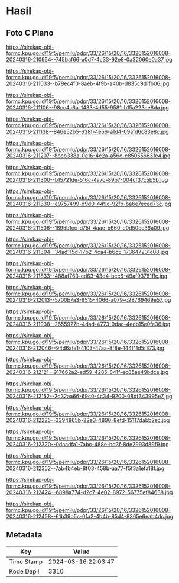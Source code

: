 # Hasil

## Foto C Plano

https://sirekap-obj-formc.kpu.go.id/19f5/pemilu/pdpr/33/26/15/20/16/3326152016008-20240316-210954--745baf66-a0d7-4c33-92e8-0a32060e0a37.jpg

https://sirekap-obj-formc.kpu.go.id/19f5/pemilu/pdpr/33/26/15/20/16/3326152016008-20240316-211033--b79ec4f0-8aeb-4f9b-a40b-d835c9d1fb06.jpg

https://sirekap-obj-formc.kpu.go.id/19f5/pemilu/pdpr/33/26/15/20/16/3326152016008-20240316-211106--98cc4c6a-1433-4d55-9581-b15a223ce8da.jpg

https://sirekap-obj-formc.kpu.go.id/19f5/pemilu/pdpr/33/26/15/20/16/3326152016008-20240316-211138--846e52b5-638f-4e56-a1d4-09afd6c83e8c.jpg

https://sirekap-obj-formc.kpu.go.id/19f5/pemilu/pdpr/33/26/15/20/16/3326152016008-20240316-211207--8bcb338a-0e16-4c2a-a56c-c850556631e4.jpg

https://sirekap-obj-formc.kpu.go.id/19f5/pemilu/pdpr/33/26/15/20/16/3326152016008-20240316-211300--b15721de-516c-4a7d-89b7-004cf37c5b5b.jpg

https://sirekap-obj-formc.kpu.go.id/19f5/pemilu/pdpr/33/26/15/20/16/3326152016008-20240316-211330--e9757499-d9d0-449c-92fb-ba6e7eced73c.jpg

https://sirekap-obj-formc.kpu.go.id/19f5/pemilu/pdpr/33/26/15/20/16/3326152016008-20240316-211506--1895b1cc-d75f-4aae-b660-e0d50ec36a09.jpg

https://sirekap-obj-formc.kpu.go.id/19f5/pemilu/pdpr/33/26/15/20/16/3326152016008-20240316-211804--34ad115d-17b2-4ca4-b6c5-173647201c08.jpg

https://sirekap-obj-formc.kpu.go.id/19f5/pemilu/pdpr/33/26/15/20/16/3326152016008-20240316-211833--488af763-cd63-43d4-bcc6-49af93781ffc.jpg

https://sirekap-obj-formc.kpu.go.id/19f5/pemilu/pdpr/33/26/15/20/16/3326152016008-20240316-212013--5700b7a3-9515-4066-a079-c28769469e57.jpg

https://sirekap-obj-formc.kpu.go.id/19f5/pemilu/pdpr/33/26/15/20/16/3326152016008-20240316-211938--2655927b-4dad-4773-9dac-4edb15e0fe36.jpg

https://sirekap-obj-formc.kpu.go.id/19f5/pemilu/pdpr/33/26/15/20/16/3326152016008-20240316-212046--94d6afa1-4103-47aa-8f8e-144f11d5f373.jpg

https://sirekap-obj-formc.kpu.go.id/19f5/pemilu/pdpr/33/26/15/20/16/3326152016008-20240316-212121--917662a2-ed59-4285-841f-ec85ae49bdce.jpg

https://sirekap-obj-formc.kpu.go.id/19f5/pemilu/pdpr/33/26/15/20/16/3326152016008-20240316-212152--2d32aa66-69c0-4c34-9200-08df343995e7.jpg

https://sirekap-obj-formc.kpu.go.id/19f5/pemilu/pdpr/33/26/15/20/16/3326152016008-20240316-212225--3394865b-22e3-4890-8efd-15117dabb2ec.jpg

https://sirekap-obj-formc.kpu.go.id/19f5/pemilu/pdpr/33/26/15/20/16/3326152016008-20240316-212320--0daadfa1-7abc-488e-bd3f-8de2993d89f9.jpg

https://sirekap-obj-formc.kpu.go.id/19f5/pemilu/pdpr/33/26/15/20/16/3326152016008-20240316-212352--7ab4b4eb-8f03-458b-aa77-f5f3a1efa18f.jpg

https://sirekap-obj-formc.kpu.go.id/19f5/pemilu/pdpr/33/26/15/20/16/3326152016008-20240316-212424--6898a774-d2c7-4e02-8972-56775ef84638.jpg

https://sirekap-obj-formc.kpu.go.id/19f5/pemilu/pdpr/33/26/15/20/16/3326152016008-20240316-212458--61b39b5c-01a2-4b4b-85d4-8365e6eab4dc.jpg


## Metadata

| Key        | Value               |
| ---------- | ------------------- |
| Time Stamp | 2024-03-16 22:03:47 |
| Kode Dapil | 3310                |



